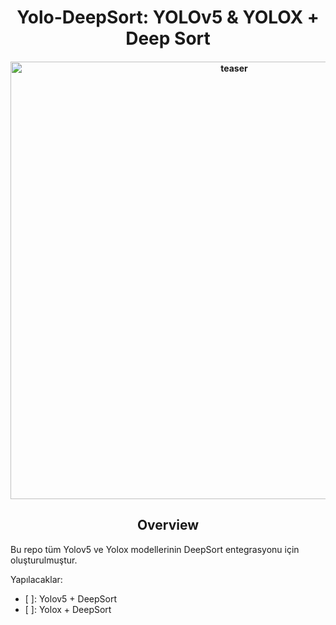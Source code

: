 <div align="center">
<h1>
  Yolo-DeepSort:  YOLOv5 & YOLOX + Deep Sort
</h1>

<h4>
    <img width="700" alt="teaser" src="https://github.com/kadirnar/yolov5-deepsort/blob/main/resources/uav.gif?raw=true">
</h4>
</div>

## <div align="center">Overview</div>

Bu repo tüm Yolov5 ve Yolox modellerinin DeepSort entegrasyonu için oluşturulmuştur.

Yapılacaklar:

- [ ]: Yolov5 + DeepSort
- [ ]: Yolox + DeepSort